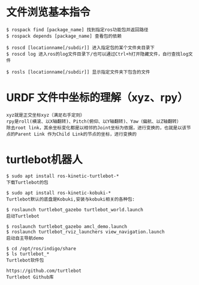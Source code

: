 # 文件浏览基本指令
    $ rospack find [package_name] 找到指定ros功能包并返回路径
    $ rospack depends [package_name] 查看包的依赖
    
    $ roscd [locationname[/subdir]] 进入指定包的某个文件夹目录下
    $ roscd log 进入ros的log文件目录下/也可以通过Ctrl+h打开隐藏文件，自行查找log文件
    
    $ rosls [locationname[/subdir]] 显示指定文件夹下包含的文件


# URDF 文件中坐标的理解（xyz、rpy）
    xyz就是正交坐标xyz（满足右手定则）
    rpy是roll(横滚、以X轴翻转)、Pitch(俯仰、以Y轴翻转)、Yaw（偏航、以Z轴翻转）
    除去root link，其余坐标变化都是以相邻的Joint坐标为依据，进行变换的，也就是以该节点的Parent Link 作为Child Link的节点的坐标，进行变换的

# turtlebot机器人
    $ sudo apt install ros-kinetic-turtlebot-*
    下载Turtlebot的包

    $ sudo apt install ros-kinetic-kobuki-*
    Turtlebot默认的底盘是Kobuki,安装与kobuki相关的各种包:
        
    $ roslaunch turtlebot_gazebo turtlebot_world.launch
    启动Turtlebot
        
    $ roslaunch turtlebot_gazebo amcl_demo.launch 
    $ roslaunch turtlebot_rviz_launchers view_navigation.launch 
    启动自主导航demo
        
    $ cd /opt/ros/indigo/share
    $ ls turtlebot_*
    Turtlebot软件包 
        
    https://github.com/turtlebot
    Turtlebot Github库

